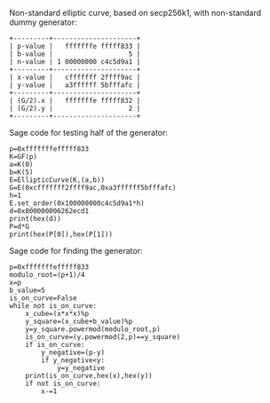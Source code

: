 Non-standard elliptic curve, based on secp256k1, with non-standard dummy generator:
```
+---------+---------------------+
| p-value |   fffffffe fffff833 |
| b-value |                   5 |
| n-value | 1 00000000 c4c5d9a1 |
+---------+---------------------+
| x-value |   cfffffff 2ffff9ac |
| y-value |   a3ffffff 5bfffafc |
+---------+---------------------+
| (G/2).x |   fffffffe fffff832 |
| (G/2).y |                   2 |
+---------+---------------------+
```
Sage code for testing half of the generator:
```
p=0xfffffffefffff833
K=GF(p)
a=K(0)
b=K(5)
E=EllipticCurve(K,(a,b))
G=E(0xcfffffff2ffff9ac,0xa3ffffff5bfffafc)
h=1
E.set_order(0x100000000c4c5d9a1*h)
d=0x800000006262ecd1
print(hex(d))
P=d*G
print(hex(P[0]),hex(P[1]))
```
Sage code for finding the generator:
```
p=0xfffffffefffff833
modulo_root=(p+1)/4
x=p
b_value=5
is_on_curve=False
while not is_on_curve:
    x_cube=(x*x*x)%p
    y_square=(x_cube+b_value)%p
    y=y_square.powermod(modulo_root,p)
    is_on_curve=(y.powermod(2,p)==y_square)
    if is_on_curve:
        y_negative=(p-y)
        if y_negative<y:
            y=y_negative
    print(is_on_curve,hex(x),hex(y))
    if not is_on_curve:
        x-=1
```
